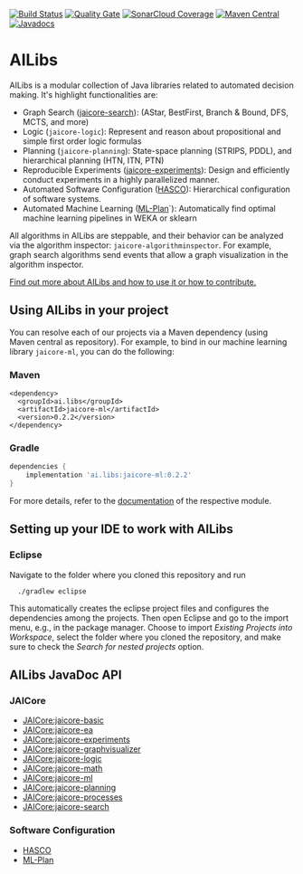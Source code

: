 [![Build Status](https://travis-ci.com/fmohr/AILibs.svg?branch=dev)](https://travis-ci.com/fmohr/AILibs)
[![Quality Gate](https://sonarcloud.io/api/project_badges/measure?project=starlibs.ailibs&metric=alert_status)](https://sonarcloud.io/dashboard/index/starlibs.ailibs)
[![SonarCloud Coverage](https://sonarcloud.io/api/project_badges/measure?project=starlibs.ailibs&metric=coverage)](https://sonarcloud.io/component_measures?id=starlibs.ailibs&metric=coverage&view=list)
[![Maven Central](https://maven-badges.herokuapp.com/maven-central/ai.libs/jaicore-basic/badge.svg)](https://search.maven.org/#search%7Cgav%7C1%7Cg%3A"ai.libs)
[![Javadocs](https://javadoc.io/badge/ai.libs/jaicore-basic.svg)](https://javadoc.io/doc/ai.libs/jaicore-basic)


# AILibs
AILibs is a modular collection of Java libraries related to automated decision making. It's highlight functionalities are:
* Graph Search ([jaicore-search](https://fmohr.github.io/AILibs/projects/jaicore-search/)):  (AStar, BestFirst, Branch & Bound, DFS, MCTS, and more)
* Logic (`jaicore-logic`): Represent and reason about propositional and simple first order logic formulas
* Planning (`jaicore-planning`): State-space planning (STRIPS, PDDL), and hierarchical planning (HTN, ITN, PTN)
* Reproducible Experiments ([jaicore-experiments](https://fmohr.github.io/AILibs/projects/jaicore-experiments/)): Design and efficiently conduct experiments in a highly parallelized manner.
* Automated Software Configuration ([HASCO](https://fmohr.github.io/AILibs/projects/hasco/)): Hierarchical configuration of software systems.
* Automated Machine Learning ([ML-Plan](https://fmohr.github.io/AILibs/projects/mlplan/)`): Automatically find optimal machine learning pipelines in WEKA or sklearn

All algorithms in AILibs are steppable, and their behavior can be analyzed via the algorithm inspector: `jaicore-algorithminspector`. For example, graph search algorithms send events that allow a graph visualization in the algorithm inspector.

[Find out more about AILibs and how to use it or how to contribute.](https://fmohr.github.io/AILibs/)

## Using AILibs in your project
You can resolve each of our projects via a Maven dependency (using Maven central as repository).
For example, to bind in our machine learning library `jaicore-ml`, you can do the following:
### Maven
```
<dependency>
  <groupId>ai.libs</groupId>
  <artifactId>jaicore-ml</artifactId>
  <version>0.2.2</version>
</dependency>
```

### Gradle 
```gradle
dependencies {
    implementation 'ai.libs:jaicore-ml:0.2.2'
}
```
For more details, refer to the [documentation](https://fmohr.github.io/AILibs/) of the respective module.

## Setting up your IDE to work with AILibs
### Eclipse
Navigate to the folder where you cloned this repository and run
```
  ./gradlew eclipse
```
This automatically creates the eclipse project files and configures the dependencies among the projects.
Then open Eclipse and go to the import menu, e.g., in the package manager. Choose to import *Existing Projects into Workspace*, select the folder where you cloned the repository, and make sure to check the *Search for nested projects* option.


## AILibs JavaDoc API

### JAICore

* [JAICore:jaicore-basic](https://javadoc.io/doc/ai.libs/jaicore-basic/)
* [JAICore:jaicore-ea](https://javadoc.io/doc/ai.libs/jaicore-ea/)
* [JAICore:jaicore-experiments](https://javadoc.io/doc/ai.libs/jaicore-experiments/)
* [JAICore:jaicore-graphvisualizer](https://javadoc.io/doc/ai.libs/jaicore-graphvisualizer/)
* [JAICore:jaicore-logic](https://javadoc.io/doc/ai.libs/jaicore-logic/)
* [JAICore:jaicore-math](https://javadoc.io/doc/ai.libs/jaicore-math/)
* [JAICore:jaicore-ml](https://javadoc.io/doc/ai.libs/jaicore-ml/)
* [JAICore:jaicore-planning](https://javadoc.io/doc/ai.libs/jaicore-planning/)
* [JAICore:jaicore-processes](https://javadoc.io/doc/ai.libs/jaicore-processes/)
* [JAICore:jaicore-search](https://javadoc.io/doc/ai.libs/jaicore-search/)

### Software Configuration

* [HASCO](https://javadoc.io/doc/ai.libs/hasco/)
* [ML-Plan](https://javadoc.io/doc/ai.libs/mlplan/)
